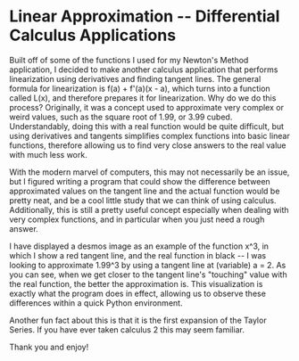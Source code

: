 # Linear Approximation -- Differential Calculus Applications
Built off of some of the functions I used for my Newton's Method application, I decided to make another calculus application that performs linearization using derivatives and finding tangent lines. The general formula for linearization is f(a) + f'(a)(x - a), which turns into a function called L(x), and therefore prepares it for linearization. Why do we do this process? Originally, it was a concept used to approximate very complex or weird values, such as the square root of 1.99, or 3.99 cubed. Understandably, doing this with a real function would be quite difficult, but using derivatives and tangents simplifies complex functions into basic linear functions, therefore allowing us to find very close answers to the real value with much less work. 

With the modern marvel of computers, this may not necessarily be an issue, but I figured writing a program that could show the difference between approximated values on the tangent line and the actual function would be pretty neat, and be a cool little study that we can think of using calculus. Additionally, this is still a pretty useful concept especially when dealing with very complex functions, and in particular when you just need a rough answer. 

I have displayed a desmos image as an example of the function x^3, in which I show a red tangent line, and the real function in black -- I was looking to approximate 1.99^3 by using a tangent line at (variable) a = 2. As you can see, when we get closer to the tangent line's "touching" value with the real function, the better the approximation is. This visualization is exactly what the program does in effect, allowing us to observe these differences within a quick Python environment.

Another fun fact about this is that it is the first expansion of the Taylor Series. If you have ever taken calculus 2 this may seem familiar.

Thank you and enjoy!

